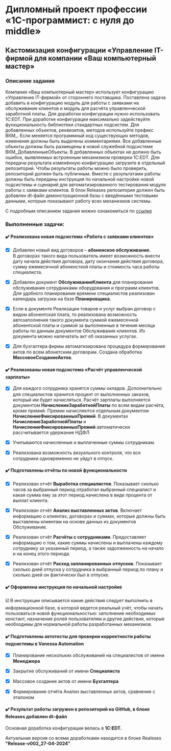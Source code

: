 # Дипломный проект профессии «1C-программист: с нуля до middle»

## Кастомизация конфигурации «Управление IT-фирмой для компании «Ваш компьютерный мастер»

### Описание задания

Компания «Ваш компьютерный мастер» использует конфигурацию «Управление IT-фирмой» от стороннего поставщика. Поставлена задача добавить в конфигурацию модуль для работы с заявками на обслуживание клиентов и модуль для расчёта управленческой заработной платы.
Для доработки конфигурации нужно использовать 1C:EDT. При доработке конфигурации максимально задействуйте функциональность библиотеки стандартных подсистем.
Для добавленных объектов, реквизитов, методов используйте префикс ВКМ_. Если меняется программный код существующих методов, изменения должны быть выделены комментариями.
Все добавленные объекты должны быть размещены в новой служебной подсистеме ВКМ_ДобавленныеОбъекты. В добавленных объектах не должно быть ошибок, выявляемых встроенным механизмом проверки 1C:EDT.
Для передачи результата изменённую конфигурацию загрузите в отдельный репозиторий. Чтобы результаты работы можно было проверить, репозиторий должен быть публичным.
Вместе с результатами работы должны быть переданы инструкция по начальной настройке новой подсистемы и сценарий для автоматизированного тестирования модуля работы с заявками клиентов.
В блок Releases репозитория должен быть добавлен dt-файл демонстрационной базы с введёнными тестовыми данными, которые показывают работу всех механизмов системы.

С подробным описанием задания можно ознакомиться по [ссылке](https://github.com/netology-code/fonecmid-diplom/blob/main/README.md)

### Выполненные задачи:
#### ✔️ Реализована новая подсистема «Работа с заявками клиентов» 
 
 - [X] Добавлен новый вид договоров – **абоненское обслуживание**.  
В договорах такого вида пользователь имеет возможность внести дату начала действия договора, 
дату окончания действия договора, сумму ежемесячной абоненсткой платы и стоимость часа работы специалиста.
 
- [X] Добавлен документ **ОбслуживаниеКлиента** для  планирования обслуживания сотрудниками оборудования и программ клиентов. 
Для удобного планирования времени специалистов реализован календарь загрузки на базе **Планировщика**.

- [X] Если в документе Реализации товаров и услуг выбран договор с видом абонентская плата, 
то реализована возможность автозаполнения такого документа суммой ежемесячной абонентской платы
и суммой за выполненные в течения месяца работы по данным документов Обслуживание клиентов. 
Из документа можно напечатать акт об оказанных услугах.

- [X] Для бухгалтера фирмы автоматизирована процедура формирования актов по всем абонетским договорам.
Создана обработка **МассовоеСозданиеАктов**.

#### ✔️ Реализованы новая подсистема «Расчёт управленческой зарплаты» 

- [X] Для каждого сотрудника хранятся суммы окладов. 
Дополнительно для специалистов хранится процент от выполненных заказов, который им будет начисляться. 
Расчёт зарплаты выполняется документом **НачислениеЗаработнойПлаты** по всем видам расчёта, кроме премий. 
Премии начисляются отдельным документом **НачислениеФиксированныхПремий**.
В документах **НачислениеЗаработнойПлаты** и **НачислениеФиксированныхПремий** автоматически рассчитывается удержание НДФЛ
  
- [X] Учитываются начисленные и выплаченные суммы сотрудникам.

- [X] Реализована возможность визуального контроля, что все сотрудники одновременно не уйдут в отпуск. 
     

#### ✔️ Подготовлены отчёты по новой функциональности

- [X] Реализован отчёт **Выработка специалистов**. 
Показывает сколько часов за выбранный период отработал выбранный специалист 
и какая сумма ему за этот период начислена в виде процента от выплат клиента. 

- [X] Реализован отчёт **Анализ выставленных актов**. 
Включает информацию о клиентах, договорах и суммах, 
которые должны быть выставлены клиентам на основе данных из документов Обслуживание. 

- [X] Реализован отчёт **Расчёты с сотрудниками**. 
Предоставляет информацию о том, какие суммы начислены и выплачены каждому сотруднику 
за указанный период, а также задолженность на начало и на конец этого периода.

- [X] Реализован отчёт **Расход запланированных отпусков**. 
Показывает сколько дней отпуска у сотрудника в выбранный период по плану 
и сколько дней он фактически был в отпуске.

#### ✔️ Оформлена инструкция по начальной настройке

☑️ В инструкции описывается какие действия следует выполнить в информационной базе,
в которой ведется реальный учёт, чтобы начать пользоваться новой функциональностью:
заполнение необходимых констант, назначение ролей пользователям и другие действия,
которые необходимы для нормальной работы разработанных механизмов.

#### ✔️ Подготовлены автотесты для проверки корректности работы подсистемы в Vanessa Automation

- [X] Планирование нескольких обслуживаний на специалистов от имени **Менеджера**
    
- [X] Закрытие обслуживаний от имени **Специалиста**
    
- [X] Массовое создание актов от имени **Бухгалтера**
   
- [X] Формирование отчёта Анализ выставленных актов, сравнение с эталоном

#### ✔️ Результат работы загружен в репозиторий на GitHub, в блоке Releases  добавлен dt-файл

Основная доработка конфигурации велась в **1C:EDT.** 

Актуальная версия со всеми доработками находится в блоке Realeses **"Release-v002_27-04-2024"**  

